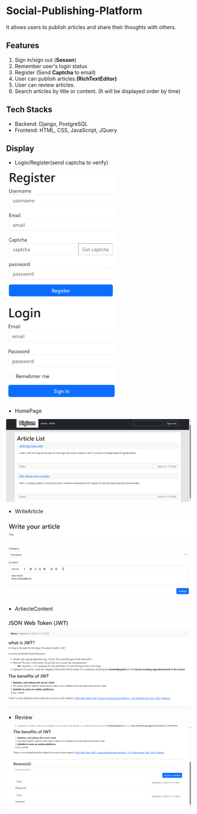 
# Social-Publishing-Platform
It allows users to publish articles and share their thoughts with others.

## Features
1. Sign in/sign out (**Sesson**)
2. Remember user's login status
2. Register (Send **Captcha** to email) 
3. User can publish articles.**(RichTextEditor)** 
4. User can review articles.
5. Search articles by title or content. (It will be displayed order by time)

## Tech Stacks
* Backend: Django, PostgreSQL 
* Frontend: HTML, CSS, JavaScript, JQuery

## Display
* Login/Register(send captcha to verify)
<img src="static/image/register.png" alt="img.png" width="300">
<img src="static/image/signin.png" alt="img.png" width="300">

* HomePage
<img src="static/image/index.png">

* WriteArticle
<img src="static/image/write.png">

* ArtiecleContent
<img src="static/image/article.png">

* Review
<img src="static/image/review.png">
